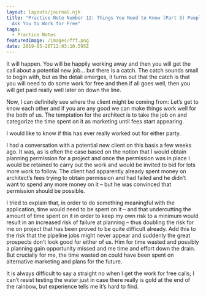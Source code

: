 ```yaml
---
layout: layouts/journal.njk
title: "Practice Note Number 12: Things You Need to Know (Part 3) People Will
  Ask You to Work for Free"
tags:
  - Practice Notes
featuredImage: /images/fff.png
date: 2019-05-26T12:03:10.595Z
---
```

It will happen. You will be happily working away and then you will get the call about a potential new job… but there is a catch. The catch sounds small to begin with, but as the detail emerges, it turns out that the catch is that you will need to do some work for free and then if all goes well, then you will get paid really well later on down the line.

Now, I can definitely see where the client might be coming from: Let’s get to know each other and if you are any good we can make things work well for the both of us. The temptation for the architect is to take the job on and categorize the time spent on it as marketing until fees start appearing.

I would like to know if this has ever really worked out for either party.

I had a conversation with a potential new client on this basis a few weeks ago. It was, as is often the case based on the notion that I would obtain planning permission for a project and once the permission was in place I would be retained to carry out the work and would be invited to bid for lots more work to follow. The client had apparently already spent money on architect’s fees trying to obtain permission and had failed and he didn’t want to spend any more money on it – but he was convinced that permission should be possible.

I tried to explain that, in order to do something meaningful with the application, time would need to be spent on it – and that undercutting the amount of time spent on it in order to keep my own risk to a minimum would result in an increased risk of failure at planning – thus doubling the risk for me on project that has been proved to be quite difficult already. Add this to the risk that the pipeline jobs might never appear and suddenly the great prospects don’t look good for either of us. Him for time wasted and possibly a planning gain opportunity missed and me time and effort down the drain. But crucially for me, the time wasted on could have been spent on alternative marketing and plans for the future.

It is always difficult to say a straight no when I get the work for free calls; I can’t resist testing the water just in case there really is gold at the end of the rainbow, but experience tells me it’s hard to find.